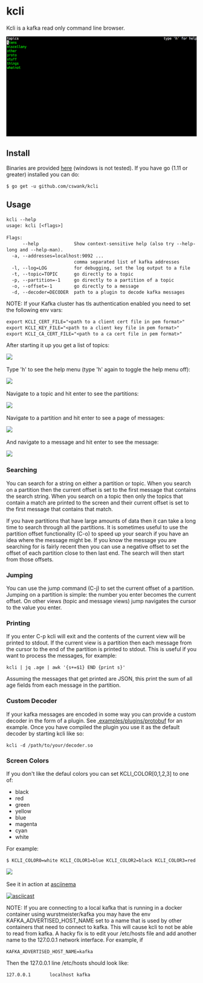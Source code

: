 # kcli
Kcli is a kafka read only command line browser.

<img src="./docs/kcli.gif"/>

## Install

Binaries are provided [here](https://github.com/cswank/kcli/releases/tag/1.4.1) (windows
is not tested).  If you have go (1.11 or greater) installed you can do:

```console
$ go get -u github.com/cswank/kcli
```

## Usage

```console
kcli --help
usage: kcli [<flags>]

Flags:
      --help             Show context-sensitive help (also try --help-long and --help-man).
  -a, --addresses=localhost:9092 ...
                         comma separated list of kafka addresses
  -l, --log=LOG          for debugging, set the log output to a file
  -t, --topic=TOPIC      go directly to a topic
  -p, --partition=-1     go directly to a partition of a topic
  -o, --offset=-1        go directly to a message
  -d, --decoder=DECODER  path to a plugin to decode kafka messages
```

NOTE: If your Kafka cluster has tls authentication enabled you need to set the
following env vars:

```console
export KCLI_CERT_FILE="<path to a client cert file in pem format>"
export KCLI_KEY_FILE="<path to a client key file in pem format>"
export KCLI_CA_CERT_FILE="<path to a ca cert file in pem format>"
```

After starting it up you get a list of topics:

<img src="./docs/one.png"/>

Type 'h' to see the help menu (type 'h' again to toggle the help menu off):

<img src="./docs/two.png"/>

Navigate to a topic and hit enter to see the partitions:

<img src="./docs/three.png"/>

Navigate to a partition and hit enter to see a page of messages:

<img src="./docs/four.png"/>

And navigate to a message and hit enter to see the message:

<img src="./docs/five.png"/>

### Searching
You can search for a string on either a partition or topic.  When you search
on a partition then the current offset is set to the first message that
contains the search string.  When you search on a topic then only the topics
that contain a match are printed to the screen and their current offset is
set to the first message that contains that match.

If you have partitions that have large amounts of data then it can take a
long time to search through all the partitions.  It is sometimes useful
to use the partition offset functionality (C-o) to speed up your
search if you have an idea where the message might be.  If you know the message
you are searching for is fairly recent then you can use a negative offset to set
the offset of each partition close to then last end.  The search will then start
from those offsets.

### Jumping
You can use the jump command (C-j) to set the current offset of a partition.
Jumping on a partition is simple: the number you enter becomes the current offset.
On other views (topic and message views) jump navigates the cursor to the value
you enter.

### Printing
If you enter C-p kcli will exit and the contents of the current view will be printed to
stdout.  If the current view is a partition then each message from the cursor to the end
of the partition is printed to stdout.  This is useful if you want to process the messages,
for example:

```console
kcli | jq .age | awk '{s+=$1} END {print s}'
```

Assuming the messages that get printed are JSON, this print the sum of all age fields
from each message in the partition.

### Custom Decoder
If your kafka messages are encoded in some way you can provide a custom decoder
in the form of a plugin.  See [.examples/plugins/protobuf](./examples/plugins/protobuf/main.go)
for an example.  Once you have compiled the plugin you use it as the default decoder
by starting kcli like so:

```console
kcli -d /path/to/your/decoder.so
```

### Screen Colors

If you don't like the defaul colors you can set KCLI_COLOR[0,1,2,3] to one of:

* black
* red
* green
* yellow
* blue
* magenta
* cyan
* white

For example:

    $ KCLI_COLOR0=white KCLI_COLOR1=blue KCLI_COLOR2=black KCLI_COLOR3=red

<img src="./docs/six.png"/>

See it in action at [asciinema](https://asciinema.org/a/wTeIxxlIhgQzSQv9mIAG689sP)

[![asciicast](https://asciinema.org/a/wTeIxxlIhgQzSQv9mIAG689sP.png)](https://asciinema.org/a/wTeIxxlIhgQzSQv9mIAG689sP)

NOTE: If you are connecting to a local kafka that is running in a docker container
using wurstmeister/kafka you may have the env KAFKA_ADVERTISED_HOST_NAME set to
a name that is used by other containers that need to connect to kafka.  This will
cause kcli to not be able to read from kafka.  A hacky fix is to edit your /etc/hosts
file and add another name to the 127.0.0.1 network interface.  For example, if

    KAFKA_ADVERTISED_HOST_NAME=kafka

Then the 127.0.0.1 line /etc/hosts should look like:

    127.0.0.1       localhost kafka
